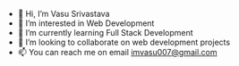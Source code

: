 - 👋 Hi, I’m Vasu Srivastava
- 👀 I’m interested in Web Development
- 🌱 I’m currently learning Full Stack Development
- 💞️ I’m looking to collaborate on web development projects
- 📫 You can reach me on email imvasu007@gmail.com

<!---
imvasu007/imvasu007 is a ✨ special ✨ repository because its `README.md` (this file) appears on your GitHub profile.
You can click the Preview link to take a look at your changes.
--->
